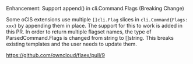 Enhancement: Support append() in cli.Command.Flags (Breaking Change)

Some oCIS extensions use multiple `[]cli.Flag` slices in `cli.Command{Flags: xxx}`
by appending them in place. The support for this to work is added in this PR. In order to 
return multiple flagset names, the type of ParsedCommand.Flags is changed
from string to []string. This breaks existing templates and the user needs to update them.

https://github.com/owncloud/flaex/pull/9
